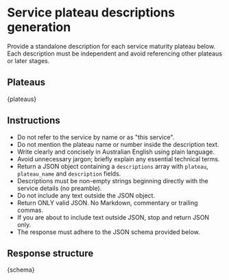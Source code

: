 # Service plateau descriptions generation

Provide a standalone description for each service maturity plateau below. Each description must be independent and avoid referencing other plateaus or later stages.

## Plateaus
{plateaus}

## Instructions
- Do not refer to the service by name or as "this service".
- Do not mention the plateau name or number inside the description text.
- Write clearly and concisely in Australian English using plain language.
- Avoid unnecessary jargon; briefly explain any essential technical terms.
- Return a JSON object containing a `descriptions` array with `plateau`, `plateau_name` and `description` fields.
- Descriptions must be non-empty strings beginning directly with the service details (no preamble).
- Do not include any text outside the JSON object.
- Return ONLY valid JSON. No Markdown, commentary or trailing commas.
- If you are about to include text outside JSON, stop and return JSON only.
- The response must adhere to the JSON schema provided below.

## Response structure
{schema}
